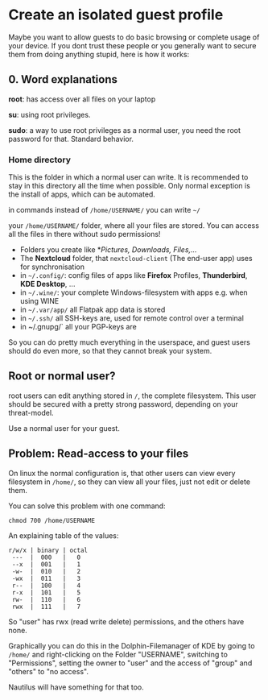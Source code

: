 # Create an isolated guest profile

Maybe you want to allow guests to do basic browsing or complete usage of your device. If you dont trust these people or you generally want to secure them from doing anything stupid, here is how it works:

## 0. Word explanations
**root**: has access over all files on your laptop

**su**: using root privileges.

**sudo**: a way to use root privileges as a normal user, you need the root password for that. Standard behavior.

### Home directory
This is the folder in which a normal user can write. It is recommended to stay in this directory all the time when possible. Only normal exception is the install of apps, which can be automated.

in commands instead of `/home/USERNAME/` you can write `~/`

your `/home/USERNAME/` folder, where all your files are stored. You can access all the files in there without sudo permissions!
- Folders you create like **Pictures, Downloads, Files,...*
- The **Nextcloud** folder, that `nextcloud-client` (The end-user app) uses for synchronisation
- in `~/.config/`: config files of apps like **Firefox** Profiles, **Thunderbird**, **KDE Desktop**, ...
- in `~/.wine/`: your complete Windows-filesystem with apps e.g. when using WINE
- in `~/.var/app/` all Flatpak app data is stored
- in `~/.ssh/` all SSH-keys are, used for remote control over a terminal
- in ~/.gnupg/` all your PGP-keys are

So you can do pretty much everything in the userspace, and guest users should do even more, so that they cannot break your system.

## Root or normal user?
root users can edit anything stored in `/`, the complete filesystem. This user should be secured with a pretty strong password, depending on your threat-model.

Use a normal user for your guest.

## Problem: Read-access to your files
On linux the normal configuration is, that other users can view every filesystem in `/home/`, so they can view all your files, just not edit or delete them.

You can solve this problem with one command:

```chmod 700 /home/USERNAME```

An explaining table of the values:
```
r/w/x | binary | octal
 ---  |  000   |   0
 --x  |  001   |   1
 -w-  |  010   |   2
 -wx  |  011   |   3
 r--  |  100   |   4
 r-x  |  101   |   5
 rw-  |  110   |   6
 rwx  |  111   |   7
```

So "user" has rwx (read write delete) permissions, and the others have none.

Graphically you can do this in the Dolphin-Filemanager of KDE by going to `/home/` and right-clicking on the Folder "USERNAME", switching to "Permissions", setting the owner to "user" and the access of "group" and "others" to "no access".

Nautilus will have something for that too.
